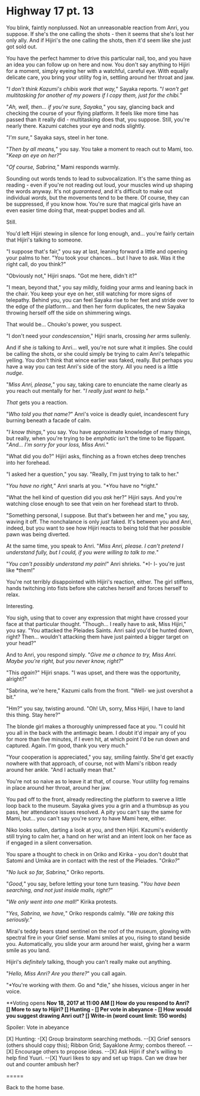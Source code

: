 # Highway 17 pt. 13

You blink, faintly nonplussed. Not an unreasonable reaction from Anri, you suppose. If she's the one calling the shots - then it seems that she's lost her only ally. And if Hijiri's the one calling the shots, then it'd seem like she just got sold out.

You have the perfect hammer to drive this particular nail, too, and you have an idea you can follow up on here and now. You don't say anything to Hijiri for a moment, simply eyeing her with a watchful, careful eye. With equally delicate care, you bring your utility fog in, settling around her throat and jaw.

"*I don't think Kazumi's chibis work that way,*" Sayaka reports. "*I won't get multitasking for *another* of my powers if I copy them, just for the chibi.*"

"*Ah, well, then... if you're sure, Sayaka,*" you say, glancing back and checking the course of your flying platform. It feels like more time has passed than it really did - multitasking does that, you suppose. Still, you're nearly there. Kazumi catches your eye and nods slightly.

"*I'm sure,*" Sayaka says, steel in her tone.

"*Then by all means,*" you say. You take a moment to reach out to Mami, too. "*Keep an eye on her?*"

"*Of course, Sabrina,*" Mami responds warmly.

Sounding out words tends to lead to subvocalization. It's the same thing as reading - even if you're not reading out loud, your muscles wind up shaping the words anyway. It's not *guaranteed*, and it's difficult to make out individual *words*, but the movements tend to be there. Of course, they can be suppressed, if you know how. You're sure that magical girls have an even easier time doing that, meat-puppet bodies and all.

Still.

You'd left Hijiri stewing in silence for long enough, and... you're fairly certain that Hijiri's talking to someone.

"I suppose that's fair," you say at last, leaning forward a little and opening your palms to her. "You took your chances... but I have to ask. Was it the right call, do you think?"

"Obviously not," Hijiri snaps. "Got me here, didn't it?"

"I mean, beyond that," you say mildly, folding your arms and leaning back in the chair. You keep your eye on her, still watching for more signs of telepathy. Behind you, you can feel Sayaka rise to her feet and stride over to the edge of the platform... and then her form duplicates, the new Sayaka throwing herself off the side on shimmering wings.

That would be... Chouko's power, you suspect.

"I don't need your *condescension*," Hijiri snarls, crossing *her* arms sullenly.

And if she *is* talking to Anri... well, you're not sure what it implies. She could be calling the shots, or she could simply be trying to calm Anri's telepathic yelling. You don't think that wince earlier was faked, really. But perhaps you have a way you can test Anri's side of the story. All you need is a little *nudge*.

"*Miss Anri, please,*" you say, taking care to enunciate the name clearly as you reach out mentally for her. "*I really just want to help.*"

*That* gets you a reaction.

"*Who told you that name?*" Anri's voice is deadly quiet, incandescent fury burning beneath a facade of calm.

"*I know things,*" you say. You have approximate knowledge of many things, but really, when you're trying to be *emphatic* isn't the time to be flippant. "*And... I'm sorry for your loss, Miss Anri.*"

"What did you do?" Hijiri asks, flinching as a frown etches deep trenches into her forehead.

"I asked her a question," you say. "Really, I'm just trying to talk to her."

"*You have no right,*" Anri snarls at you. "\*You have no \*right."

"What the hell kind of question did you *ask* her?" Hijiri says. And you're watching close enough to see that vein on her forehead start to throb.

"Something personal, I suppose. But that's between her and me," you say, waving it off. The nonchalance is only *just* faked. It's between you and Anri, indeed, but you want to see how Hijiri reacts to being told that her possible pawn was being diverted.

At the same time, you speak to Anri. "*Miss Anri, please. I can't pretend I understand fully, but I could, if you were willing to talk to me.*"

"*You can't possibly understand my pain!*" Anri shrieks. "\*I- I- you're just like \*them!"

You're not terribly disappointed with Hijiri's reaction, either. The girl stiffens, hands twitching into fists before she catches herself and forces herself to relax.

Interesting.

You sigh, using that to cover any expression that might have crossed your face at that particular thought. "Though... I really have to ask, Miss Hijiri," you say. "You attacked the Pleiades Saints. Anri said you'd be hunted down, right? Then... wouldn't attacking them have just painted a bigger target on your head?"

And to Anri, you respond simply. "*Give me a chance to try, Miss Anri. Maybe you're right, but you never know, right?*"

"This *again*?" Hijiri snaps. "I was upset, and there was the opportunity, alright?"

"Sabrina, we're here," Kazumi calls from the front. "Well- we just overshot a bit."

"Hm?" you say, twisting around. "Oh! Uh, sorry, Miss Hijiri, I have to land this thing. Stay here?"

The blonde girl makes a thoroughly unimpressed face at you. "I could hit you all in the back with the antimagic beam. I doubt it'd impair any of you for more than five minutes, if I even hit, at which point I'd be run down and captured. Again. I'm good, thank you very much."

"Your cooperation is appreciated," you say, smiling faintly. She'd get exactly nowhere with that approach, of course, not with Mami's ribbon ready around her ankle. "And I actually mean that."

You're not so naive as to leave it at that, of course. Your utility fog remains in place around her throat, around her jaw.

You pad off to the front, already redirecting the platform to swerve a little loop back to the museum. Sayaka gives you a grin and a thumbsup as you pass, her attendance issues resolved. A pity you can't say the same for Mami, but... you can't say you're sorry to have Mami here, either.

Niko looks sullen, darting a look at you, and then Hijiri. Kazumi's evidently still trying to calm her, a hand on her wrist and an intent look on her face as if engaged in a silent conversation.

You spare a thought to check in on Oriko and Kirika - you don't doubt that Satomi and Umika are in contact with the rest of the Pleiades. "*Oriko?*"

"*No luck so far, Sabrina,*" Oriko reports.

"*Good,*" you say, before letting your tone turn teasing. "*You *have* been searching, and not just inside malls, right?*"

"*We only went into one mall!*" Kirika protests.

"*Yes, Sabrina, we have,*" Oriko responds calmly. "*We *are* taking this seriously.*"

Mirai's teddy bears stand sentinel on the roof of the museum, glowing with spectral fire in your Grief sense. Mami smiles at you, rising to stand beside you. Automatically, you slide your arm around her waist, giving her a warm smile as you land.

Hijiri's *definitely* talking, though you can't really make out anything.

"*Hello, Miss Anri? Are you there?*" you call again.

"\*You're working with *them*. Go and \*die," she hisses, vicious anger in her voice.

\*\*Voting opens **Nov 18, 2017 at 11:00 AM
\[] How do you respond to Anri?
\[] More to say to Hijiri?
\[] Hunting
\- \[] Per vote in abeyance
\- \[] How would you suggest drawing Anri out?
\[] Write-in (word count limit: 150 words)**

Spoiler: Vote in abeyance

\[X] Hunting:
\-\[X] Group brainstorm searching methods.
\--\[X] Grief sensors (others should copy this); Ribbon Grid; Sayaklone Army; combos thereof.
\--\[X] Encourage others to propose ideas.
\--\[X] Ask Hijiri if she's willing to help find Yuuri.
\--\[X] Yuuri likes to spy and set up traps. Can we draw her out and counter ambush her?

\=====​

Back to the home base.
